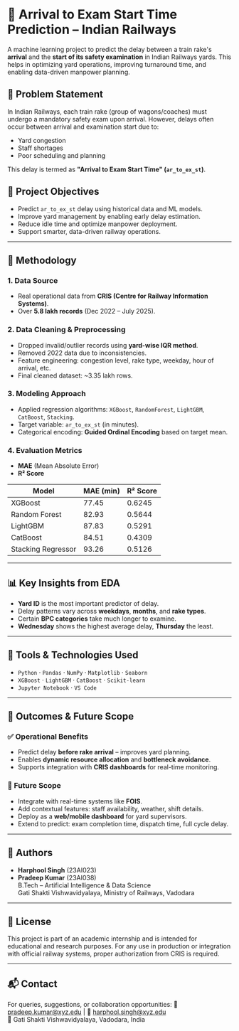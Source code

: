 # 🚆 Arrival to Exam Start Time Prediction – Indian Railways

A machine learning project to predict the delay between a train rake's **arrival** and the **start of its safety examination** in Indian Railways yards. This helps in optimizing yard operations, improving turnaround time, and enabling data-driven manpower planning.



## 📌 Problem Statement

In Indian Railways, each train rake (group of wagons/coaches) must undergo a mandatory safety exam upon arrival. However, delays often occur between arrival and examination start due to:
- Yard congestion
- Staff shortages
- Poor scheduling and planning

This delay is termed as **"Arrival to Exam Start Time" (`ar_to_ex_st`)**.



## 🎯 Project Objectives

- Predict `ar_to_ex_st` delay using historical data and ML models.
- Improve yard management by enabling early delay estimation.
- Reduce idle time and optimize manpower deployment.
- Support smarter, data-driven railway operations.

---

## 🧠 Methodology

### 1. **Data Source**
- Real operational data from **CRIS (Centre for Railway Information Systems)**.
- Over **5.8 lakh records** (Dec 2022 – July 2025).

### 2. **Data Cleaning & Preprocessing**
- Dropped invalid/outlier records using **yard-wise IQR method**.
- Removed 2022 data due to inconsistencies.
- Feature engineering: congestion level, rake type, weekday, hour of arrival, etc.
- Final cleaned dataset: ~3.35 lakh rows.

### 3. **Modeling Approach**
- Applied regression algorithms: `XGBoost`, `RandomForest`, `LightGBM`, `CatBoost`, `Stacking`.
- Target variable: `ar_to_ex_st` (in minutes).
- Categorical encoding: **Guided Ordinal Encoding** based on target mean.

### 4. **Evaluation Metrics**
- **MAE** (Mean Absolute Error)
- **R² Score**

| Model               | MAE (min) | R² Score |
|--------------------|-----------|----------|
| XGBoost            | 77.45     | 0.6245   |
| Random Forest      | 82.93     | 0.5644   |
| LightGBM           | 87.83     | 0.5291   |
| CatBoost           | 84.51     | 0.4309   |
| Stacking Regressor | 93.26     | 0.5126   |

---

## 📊 Key Insights from EDA

- **Yard ID** is the most important predictor of delay.
- Delay patterns vary across **weekdays**, **months**, and **rake types**.
- Certain **BPC categories** take much longer to examine.
- **Wednesday** shows the highest average delay, **Thursday** the least.

---

## 🔧 Tools & Technologies Used

- `Python` · `Pandas` · `NumPy` · `Matplotlib` · `Seaborn`
- `XGBoost` · `LightGBM` · `CatBoost` · `Scikit-learn`
- `Jupyter Notebook` · `VS Code`

---

## 🚀 Outcomes & Future Scope

### ✅ Operational Benefits
- Predict delay **before rake arrival** – improves yard planning.
- Enables **dynamic resource allocation** and **bottleneck avoidance**.
- Supports integration with **CRIS dashboards** for real-time monitoring.

### 🔄 Future Scope
- Integrate with real-time systems like **FOIS**.
- Add contextual features: staff availability, weather, shift details.
- Deploy as a **web/mobile dashboard** for yard supervisors.
- Extend to predict: exam completion time, dispatch time, full cycle delay.

---

## 👥 Authors

- **Harphool Singh** (23AI023)  
- **Pradeep Kumar** (23AI038)  
B.Tech – Artificial Intelligence & Data Science  
Gati Shakti Vishwavidyalaya, Ministry of Railways, Vadodara

---

## 📄 License

This project is part of an academic internship and is intended for educational and research purposes. For any use in production or integration with official railway systems, proper authorization from CRIS is required.

---

## 📬 Contact

For queries, suggestions, or collaboration opportunities:
📧 pradeep.kumar@xyz.edu | 📧 harphool.singh@xyz.edu  
📍 Gati Shakti Vishwavidyalaya, Vadodara, India

